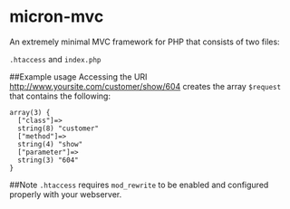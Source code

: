 # micron-mvc
An extremely minimal MVC framework for PHP that consists of two files:

`.htaccess` and `index.php`

##Example usage
Accessing the URI http://www.yoursite.com/customer/show/604 creates the array `$request` that contains the following:  
~~~~
array(3) {
  ["class"]=>
  string(8) "customer"
  ["method"]=>
  string(4) "show"
  ["parameter"]=>
  string(3) "604"
}
~~~~
##Note
`.htaccess` requires `mod_rewrite` to be enabled and configured properly with your webserver.
